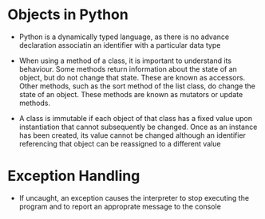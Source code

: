 # Objects in Python
- Python is a dynamically typed language, as there is no advance declaration associatin an identifier with a particular data type
- When using a method of a class, it is important to understand its behaviour. Some methods return information about the state of an object, but do not change that state. These are known as accessors. Other methods, such as the sort method of the list class, do change the state of an object. These methods are known as mutators or update methods.

- A class is immutable if each object of that class has a fixed value upon instantiation that cannot subsequently be changed. Once as an instance has been created, its value cannot be changed although an identifier referencing that object can be reassigned to a different value

# Exception Handling
 - If uncaught, an exception causes the interpreter to stop executing the program and to report an approprate message to the console